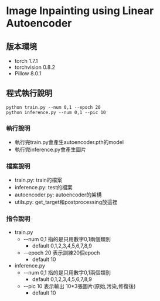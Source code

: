 # Image Inpainting using Linear Autoencoder
## 版本環境

- torch             1.7.1     
- torchvision       0.8.2     
- Pillow            8.0.1     

## 程式執行說明
    python train.py --num 0,1 --epoch 20
    python inference.py --num 0,1 --pic 10

### 執行說明
- 執行完train.py會產生autoencoder.pth的model
- 執行完inference.py會產生圖片

### 檔案說明
- train.py: train的檔案
- inference.py: test的檔案
- autoencoder.py: autoencoder的架構
- utils.py: get_target和postprocessing放這裡

### 指令說明
- train.py
  - --num 0,1 指的是只用數字0,1兩個類別
    - default 0,1,2,3,4,5,6,7,8,9
  - --epoch 20 表示訓練20個epoch
    - default 10
- inference.py
  - --num 0,1 指的是只用數字0,1兩個類別
    - default 0,1,2,3,4,5,6,7,8,9
  - --pic 10 表示輸出 10*3張圖片(原始,污染,修復後)
    - default 10